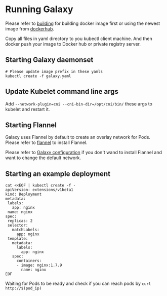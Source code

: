 # Running Galaxy

Please refer to [building](building.md) for building docker image first or using the newest image from [dockerhub](https://hub.docker.com/r/tkestack/galaxy).

Copy all files in yaml directory to you kubectl client machine.
And then docker push your image to Docker hub or private registry server.

## Starting Galaxy daemonset

```
# Please update image prefix in these yamls
kubectl create -f galaxy.yaml
```

## Update Kubelet command line args

Add ```--network-plugin=cni --cni-bin-dir=/opt/cni/bin/``` these args to kubelet and restart it.

## Starting Flannel

Galaxy uses Flannel by default to create an overlay network for Pods. Please refer to [flannel](https://github.com/coreos/flannel) to install Flannel.

Please refer to [Galaxy configuration](galaxy-config.md) if you don't wand to install Flannel and want to change the default network.

## Starting an example deployment

```
cat <<EOF | kubectl create -f -
apiVersion: extensions/v1beta1
kind: Deployment
metadata:
 labels:
   app: nginx
 name: nginx
spec:
 replicas: 2
 selector:
   matchLabels:
     app: nginx
 template:
   metadata:
     labels:
       app: nginx
   spec:
     containers:
     - image: nginx:1.7.9
       name: nginx
EOF
```

Waiting for Pods to be ready and check if you can reach pods by ```curl http://$(pod_ip)```